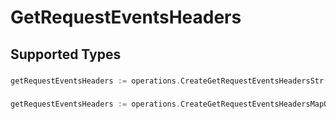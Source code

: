# GetRequestEventsHeaders


## Supported Types

### 

```go
getRequestEventsHeaders := operations.CreateGetRequestEventsHeadersStr(string{/* values here */})
```

### 

```go
getRequestEventsHeaders := operations.CreateGetRequestEventsHeadersMapOfany(map[string]interface{}{/* values here */})
```

